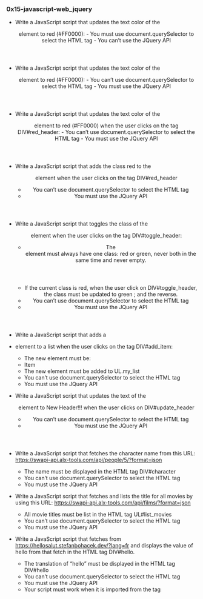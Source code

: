 ### 0x15-javascript-web_jquery

- Write a JavaScript script that updates the text color of the
  <header> element to red (#FF0000):
  - You must use document.querySelector to select the HTML tag
  - You can’t use the JQuery API

- Write a JavaScript script that updates the text color of the
  <header> element to red (#FF0000):
  - You can’t use document.querySelector to select the HTML tag
  - You must use the JQuery API

- Write a JavaScript script that updates the text color of the
  <header> element to red (#FF0000) when the user clicks on the tag
  DIV#red_header:
  - You can’t use document.querySelector to select the HTML tag
  - You must use the JQuery API

- Write a JavaScript script that adds the class red to the <header>
  element when the user clicks on the tag DIV#red_header
  - You can’t use document.querySelector to select the HTML tag
  - You must use the JQuery API

- Write a JavaScript script that toggles the class of the <header>
  element when the user clicks on the tag DIV#toggle_header:
  - The <header> element must always have one class: red or green,
    never both in the same time and never empty.
  - If the current class is red, when the user click on
    DIV#toggle_header, the class must be updated to green ; and the
    reverse.
  - You can’t use document.querySelector to select the HTML tag
  - You must use the JQuery API

- Write a JavaScript script that adds a <li> element to a list when
  the user clicks on the tag DIV#add_item:
  - The new element must be: <li>Item</li>
  - The new element must be added to UL.my_list
  - You can’t use document.querySelector to select the HTML tag
  - You must use the JQuery API

- Write a JavaScript script that updates the text of the <header>
  element to New Header!!! when the user clicks on DIV#update_header
  - You can’t use document.querySelector to select the HTML tag
  - You must use the JQuery API

- Write a JavaScript script that fetches the character name from this
  URL: https://swapi-api.alx-tools.com/api/people/5/?format=json
  - The name must be displayed in the HTML tag DIV#character
  - You can’t use document.querySelector to select the HTML tag
  - You must use the JQuery API

- Write a JavaScript script that fetches and lists the title for all
  movies by using this
  URL: https://swapi-api.alx-tools.com/api/films/?format=json
  - All movie titles must be list in the HTML tag UL#list_movies
  - You can’t use document.querySelector to select the HTML tag
  - You must use the JQuery API

- Write a JavaScript script that fetches from
  https://hellosalut.stefanbohacek.dev/?lang=fr and displays the
  value of hello from that fetch in the HTML tag DIV#hello.
  - The translation of “hello” must be displayed in the HTML tag
    DIV#hello
  - You can’t use document.querySelector to select the HTML tag
  - You must use the JQuery API
  - Your script must work when it is imported from the <head> tag
